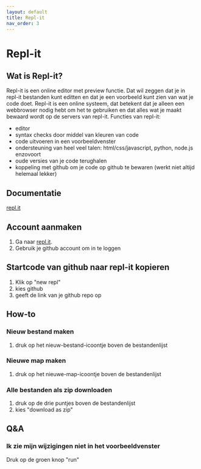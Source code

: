 ```yaml
---
layout: default
title: Repl-it
nav_order: 3
---
```


# Repl-it
## Wat is Repl-it?
Repl-it is een online editor met preview functie. 
Dat wil zeggen dat je in repl-it bestanden kunt editten en dat je een voorbeeld kunt zien van wat je code doet.
Repl-it is een online systeem, dat betekent dat je alleen een webbrowser nodig hebt om het te gebruiken en dat alles wat je maakt bewaard wordt op de servers van repl-it.
Functies van repl-it:
- editor
- syntax checks door middel van kleuren van code
- code uitvoeren in een voorbeeldvenster
- ondersteuning van heel veel talen: html/css/javascript, python, node.js enzovoort 
- oude versies van je code terughalen
- koppeling met github om je code op github te bewaren (werkt niet altijd helemaal lekker)

## Documentatie
[repl.it](http://repl.it)

## Account aanmaken
1. Ga naar [repl.it](http://repl.it).
2. Gebruik je github account om in te loggen

## Startcode van github naar repl-it kopieren
1. Klik op "new repl"
2. kies github
3. geeft de link van je github repo op

## How-to
### Nieuw bestand maken
1. druk op het nieuw-bestand-icoontje boven de bestandenlijst
### Nieuwe map maken 
1. druk op het nieuwe-map-icoontje boven de bestandenlijst
### Alle bestanden als zip downloaden
1. druk op de drie puntjes boven de bestandenlijst
2. kies "download as zip"

## Q&A
### Ik zie mijn wijzigingen niet in het voorbeeldvenster
Druk op de groen knop "run"

